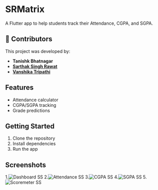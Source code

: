 # SRMatrix

A Flutter app to help students track their Attendance, CGPA, and SGPA.

## 👥 Contributors

This project was developed by:

- **Tanishk Bhatnagar**
- [**Sarthak Singh Rawat**](https://github.com/Tyler-Durden-2006)
- [**Vanshika Tripathi**](https://github.com/0neshe)

## Features
- Attendance calculator
- CGPA/SGPA tracking
- Grade predictions

## Getting Started
1. Clone the repository
2. Install dependencies
3. Run the app

## Screenshots
1.![Dashboard SS](https://github.com/user-attachments/assets/1b45fb6b-834d-4b12-ac78-402c6fecd33c)
2.![Attendance SS](https://github.com/user-attachments/assets/d75d66ae-eacd-4ec3-997d-f9984abf84da)
3.![CGPA SS](https://github.com/user-attachments/assets/a09d6205-d0e0-43a6-82d6-bad4cec872b0)
4.![SGPA SS](https://github.com/user-attachments/assets/98098019-4f01-4216-9b56-6baf3cdf5a7d)
5.![Scoremeter SS](https://github.com/user-attachments/assets/babea9ff-21da-412d-be98-88c2cfbf2afe)
